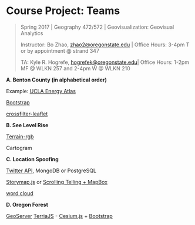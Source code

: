 # Course Project: Teams

> Spring 2017 | Geography 472/572 | Geovisualization: Geovisual Analytics
>
> Instructor: Bo Zhao, zhao2@oregonstate.edu | Office Hours: 3-4pm T or by appointment @ strand 347
>
> TA: Kyle R. Hogrefe, hogrefek@oregonstate.edu| Office Hours: 1-2pm MF @ WLKN 257 and 2-4pm W @ WLKN 210


**A. Benton County (in alphabetical order)**

Example: [UCLA Energy Atlas](http://www.energyatlas.ucla.edu/map/total/BTU/total/cities/33.818519/-115.689812/12/counties19/counties19)

[Bootstrap](https://github.com/austinlyons/dcjs-leaflet-untappd)

[crossfilter-leaflet](http://rawgit.com/jakobzhao/crossfilter-leaflet/master/index.html)



**B. See Level Rise**

[Terrain-rgb](https://www.mapbox.com/blog/terrain-rgb/)

Cartogram

**C. Location Spoofing**

[Twitter API](https://dev.twitter.com/docs), MongoDB or PostgreSQL

[Storymap.js](https://github.com/jakobzhao/storymap) or [Scrolling Telling + MapBox](https://ig.ft.com/sites/special-reports/one-belt-one-road/)

[word cloud](http://bl.ocks.org/ericcoopey/6382449)


**D. Oregon Forest**

[GeoServer](http://geoserver.org)
[TerriaJS](https://github.com/TerriaJS/terriajs) - [Cesium.js](cesiumjs.org/tutorials.html) + [Bootstrap](https://cdn.rawgit.com/nunof07/bootstrap-collapsible-sidebar/v0.1.0/left.html)